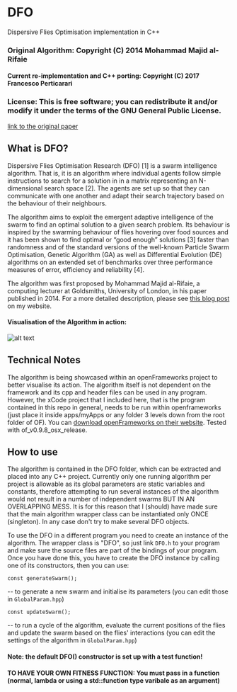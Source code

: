 # DFO
Dispersive Flies Optimisation implementation in C++

### Original Algorithm: Copyright (C) 2014 Mohammad Majid al-Rifaie
#### Current re-implementation and C++ porting: Copyright (C) 2017 Francesco Perticarari

### License: This is free software; you can redistribute it and/or modify it under the terms of the GNU General Public License.

[link to the original paper](http://doc.gold.ac.uk/mohammad/DFO/)

## What is DFO?

Dispersive Flies Optimisation Research (DFO) [1] is a swarm intelligence algorithm. That is, it is an algorithm where individual agents follow simple instructions to search for a solution in in a matrix representing an N-dimensional search space [2]. The agents are set up so that they can communicate with one another and adapt their search trajectory based on the behaviour of their neighbours.

The algorithm aims to exploit the emergent adaptive intelligence of the swarm to find an optimal solution to a given search problem. Its behaviour is inspired by the swarming behaviour of flies hovering over food sources and it has been shown to find optimal or “good enough” solutions [3] faster than randomness and of the standard versions of the well-known Particle Swarm Optimisation, Genetic Algorithm (GA) as well as Differential Evolution (DE) algorithms on an extended set of benchmarks over three performance measures of error, efficiency and reliability [4].

The algorithm was first proposed by Mohammad Majid al-Rifaie, a computing lecturer at Goldsmiths, University of London, in his paper published in 2014. For a more detailed description, please see [this blog post](http://francescoperticarari.com/dispersive-flies-optimisation/) on my website.

#### Visualisation of the Algorithm in action:

![alt text](https://i1.wp.com/upload.wikimedia.org/wikipedia/commons/e/ec/ParticleSwarmArrowsAnimation.gif "Visualisation of the Algorithm in action")

## Technical Notes

The algorithm is being showcased within an openFrameworks project to better visualise its action. The algorithm itself is not dependent on the framework and its cpp and header files can be used in any program. However, the xCode project that I included here, that is the program contained in this repo in general, needs to be run within openframeworks (just place it inside apps/myApps or any folder 3 levels down from the root folder of OF). You can [download openFrameworks on their website](http://openframeworks.cc/download/). Tested with of_v0.9.8_osx_release.

## How to use

The algorithm is contained in the DFO folder, which can be extracted and placed into any C++ project. Currently only one running algorithm per project is allowable as its global parameters are static variables and constants, therefore attempting to run several instances of the algorithm would not result in a number of independent swarms BUT IN  AN OVERLAPPING MESS. It is for this reason that I (should) have made sure that the main algorithm wrapper class can be instantiated only ONCE (singleton). In any case don't try to make several DFO objects.

To use the DFO in a different program you need to create an instance of the algorithm. The wrapper class is "DFO", so just link `DFO.h` to your program and make sure the source files are part of the bindings of your program. Once you have done this, you have to create the DFO instance by calling one of its constructors, then you can use:

```
const generateSwarm();
```

-- to generate a new swarm and initialise its parameters (you can edit those in `GlobalParam.hpp`)

```
const updateSwarm();
```

-- to run a cycle of the algorithm, evaluate the current positions of the flies and update the swarm based on the flies' interactions  (you can edit the settings of the algorithm in `GlobalParam.hpp`)

#### Note: the default DFO() constructor is set up with a test function!
#### TO HAVE YOUR OWN FITNESS FUNCTION: You must pass in a function (normal, lambda or using a std::function type varibale as an argument)



